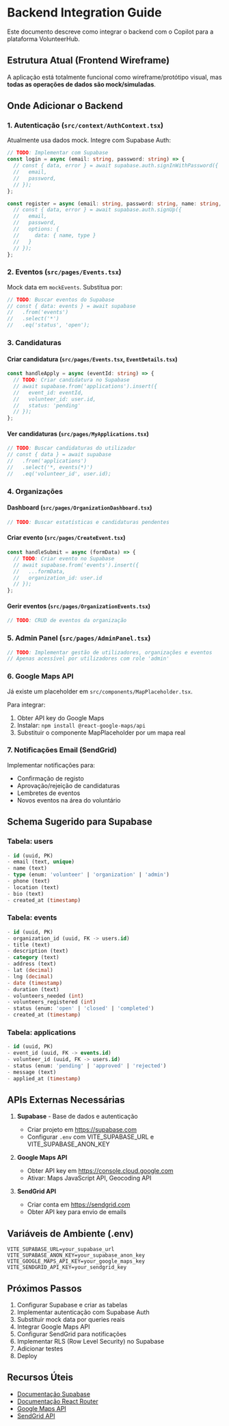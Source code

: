 # Backend Integration Guide

Este documento descreve como integrar o backend com o Copilot para a plataforma VolunteerHub.

## Estrutura Atual (Frontend Wireframe)

A aplicação está totalmente funcional como wireframe/protótipo visual, mas **todas as operações de dados são mock/simuladas**.

## Onde Adicionar o Backend

### 1. Autenticação (`src/context/AuthContext.tsx`)

Atualmente usa dados mock. Integre com Supabase Auth:

```typescript
// TODO: Implementar com Supabase
const login = async (email: string, password: string) => {
  // const { data, error } = await supabase.auth.signInWithPassword({
  //   email,
  //   password,
  // });
};

const register = async (email: string, password: string, name: string, type: string) => {
  // const { data, error } = await supabase.auth.signUp({
  //   email,
  //   password,
  //   options: {
  //     data: { name, type }
  //   }
  // });
};
```

### 2. Eventos (`src/pages/Events.tsx`)

Mock data em `mockEvents`. Substitua por:

```typescript
// TODO: Buscar eventos do Supabase
// const { data: events } = await supabase
//   .from('events')
//   .select('*')
//   .eq('status', 'open');
```

### 3. Candidaturas

#### Criar candidatura (`src/pages/Events.tsx`, `EventDetails.tsx`)
```typescript
const handleApply = async (eventId: string) => {
  // TODO: Criar candidatura no Supabase
  // await supabase.from('applications').insert({
  //   event_id: eventId,
  //   volunteer_id: user.id,
  //   status: 'pending'
  // });
};
```

#### Ver candidaturas (`src/pages/MyApplications.tsx`)
```typescript
// TODO: Buscar candidaturas do utilizador
// const { data } = await supabase
//   .from('applications')
//   .select('*, events(*)')
//   .eq('volunteer_id', user.id);
```

### 4. Organizações

#### Dashboard (`src/pages/OrganizationDashboard.tsx`)
```typescript
// TODO: Buscar estatísticas e candidaturas pendentes
```

#### Criar evento (`src/pages/CreateEvent.tsx`)
```typescript
const handleSubmit = async (formData) => {
  // TODO: Criar evento no Supabase
  // await supabase.from('events').insert({
  //   ...formData,
  //   organization_id: user.id
  // });
};
```

#### Gerir eventos (`src/pages/OrganizationEvents.tsx`)
```typescript
// TODO: CRUD de eventos da organização
```

### 5. Admin Panel (`src/pages/AdminPanel.tsx`)

```typescript
// TODO: Implementar gestão de utilizadores, organizações e eventos
// Apenas acessível por utilizadores com role 'admin'
```

### 6. Google Maps API

Já existe um placeholder em `src/components/MapPlaceholder.tsx`.

Para integrar:
1. Obter API key do Google Maps
2. Instalar: `npm install @react-google-maps/api`
3. Substituir o componente MapPlaceholder por um mapa real

### 7. Notificações Email (SendGrid)

Implementar notificações para:
- Confirmação de registo
- Aprovação/rejeição de candidaturas
- Lembretes de eventos
- Novos eventos na área do voluntário

## Schema Sugerido para Supabase

### Tabela: users
```sql
- id (uuid, PK)
- email (text, unique)
- name (text)
- type (enum: 'volunteer' | 'organization' | 'admin')
- phone (text)
- location (text)
- bio (text)
- created_at (timestamp)
```

### Tabela: events
```sql
- id (uuid, PK)
- organization_id (uuid, FK -> users.id)
- title (text)
- description (text)
- category (text)
- address (text)
- lat (decimal)
- lng (decimal)
- date (timestamp)
- duration (text)
- volunteers_needed (int)
- volunteers_registered (int)
- status (enum: 'open' | 'closed' | 'completed')
- created_at (timestamp)
```

### Tabela: applications
```sql
- id (uuid, PK)
- event_id (uuid, FK -> events.id)
- volunteer_id (uuid, FK -> users.id)
- status (enum: 'pending' | 'approved' | 'rejected')
- message (text)
- applied_at (timestamp)
```

## APIs Externas Necessárias

1. **Supabase** - Base de dados e autenticação
   - Criar projeto em https://supabase.com
   - Configurar `.env` com VITE_SUPABASE_URL e VITE_SUPABASE_ANON_KEY

2. **Google Maps API**
   - Obter API key em https://console.cloud.google.com
   - Ativar: Maps JavaScript API, Geocoding API

3. **SendGrid API**
   - Criar conta em https://sendgrid.com
   - Obter API key para envio de emails

## Variáveis de Ambiente (.env)

```env
VITE_SUPABASE_URL=your_supabase_url
VITE_SUPABASE_ANON_KEY=your_supabase_anon_key
VITE_GOOGLE_MAPS_API_KEY=your_google_maps_key
VITE_SENDGRID_API_KEY=your_sendgrid_key
```

## Próximos Passos

1. Configurar Supabase e criar as tabelas
2. Implementar autenticação com Supabase Auth
3. Substituir mock data por queries reais
4. Integrar Google Maps API
5. Configurar SendGrid para notificações
6. Implementar RLS (Row Level Security) no Supabase
7. Adicionar testes
8. Deploy

## Recursos Úteis

- [Documentação Supabase](https://supabase.com/docs)
- [Documentação React Router](https://reactrouter.com/)
- [Google Maps API](https://developers.google.com/maps)
- [SendGrid API](https://docs.sendgrid.com/)
